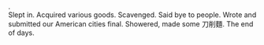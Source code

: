 \.  
Slept in. Acquired various goods. Scavenged. Said bye to people. Wrote and submitted our American cities final. Showered, made some 刀削麵. The end of days.
